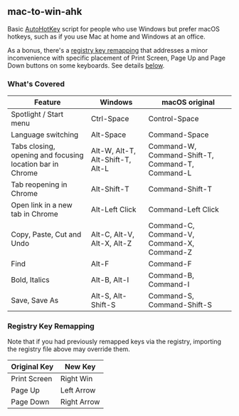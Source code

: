 ## mac-to-win-ahk
Basic [AutoHotKey](https://www.autohotkey.com/) script for people who use Windows but prefer macOS hotkeys, such as if you use Mac at home and Windows at an office.

As a bonus, there's a [registry key remapping](print-screen-to-rwin.reg) that addresses a minor inconvenience with specific placement of Print Screen, Page Up and Page Down buttons on some keyboards. See details [below](#registry-key-mapping).

### What's Covered
|Feature|Windows|macOS original|
|-|-|-|
|Spotlight / Start menu|Ctrl-Space|Control-Space|
|Language switching|Alt-Space|Command-Space|
|Tabs closing, opening and focusing location bar in Chrome|Alt-W, Alt-T, Alt-Shift-T, Alt-L|Command-W, Command-Shift-T, Command-T, Command-L|
|Tab reopening in Chrome|Alt-Shift-T|Command-Shift-T|
|Open link in a new tab in Chrome|Alt-Left Click|Command-Left Click|
|Copy, Paste, Cut and Undo|Alt-C, Alt-V, Alt-X, Alt-Z|Command-C, Command-V, Command-X, Command-Z|
|Find|Alt-F|Command-F|
|Bold, Italics|Alt-B, Alt-I|Command-B, Command-I|
|Save, Save As|Alt-S, Alt-Shift-S|Command-S, Command-Shift-S|

### Registry Key Remapping
Note that if you had previously remapped keys via the registry, importing the registry file above may override them.

|Original Key|New Key|
|-|-|
|Print Screen|Right Win|
|Page Up|Left Arrow|
|Page Down|Right Arrow|